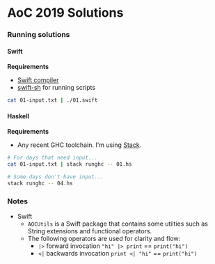 # AoC 2019 Solutions

### Running solutions

#### Swift

**Requirements**
- [Swift compiler](https://swift.org/download/#releases)
- [swift-sh](https://github.com/mxcl/swift-sh) for running scripts

```bash
cat 01-input.txt | ./01.swift
```

#### Haskell

**Requirements**
- Any recent GHC toolchain. I'm using [Stack](https://docs.haskellstack.org/en/stable/README/).

```bash
# For days that need input...
cat 01-input.txt | stack runghc -- 01.hs

# Some days don't have input...
stack runghc -- 04.hs
```

### Notes

- Swift
    - `AOCUtils` is a Swift package that contains some utilties such as String extensions and functional operators.
    - The following operators are used for clarity and flow:
        - `|>` forward invocation `"hi" |> print` == `print("hi")`
        - `<|` backwards invocation `print <| "hi"` == `print("hi")`
